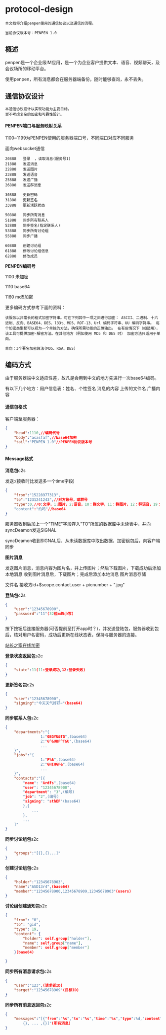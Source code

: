 # protocol-design

```
本文档将介绍penpen使用的通信协议以及通信的流程。

当前协议版本号：PENPEN 1.0
```

## 概述

penpen是一个企业级IM应用，是一个为企业客户提供文本、语音、视频聊天，及会议场所的移动平台。

使用penpen，所有消息都会在服务器端备份，随时能够查询，永不丢失。

## 通信协议设计

```
本通信协议设计以实现功能为主要目标。
暂不考虑复杂的加密和可靠性设计。
```

#### PENPEN端口与服务映射关系

1100~1199为PENPEN使用的服务器端口号，不同端口对应不同服务

面向websocket通信

```
20888	登录	，读取消息(服务号1)	
21888	发送消息		
22888	发送图片
23888	发送语音
25888	发送广播
26888	发送群消息	
	
30888	更新密码
31888	更新签名
33888	更新活跃状态

50888	同步所有消息	
51888	同步所有联系人
52888	同步签名(指定联系人)
53888	同步所有讨论组
55888	同步广播

60888	创建讨论组
61888	修改讨论组信息
62888	修改成员

```

**PENPEN编码号**

1100	未加密

1110	base64

1160	md5加密

更多编码方式参考下面的资料：

```
该服务以非常长的格式加密字符串。可在下列其中一项之间进行加密： ASCII、二进制、十六进制、反向、BASE64、DES、l33t、MD5、ROT-13、Url 编码字符串、UU 编码字符串。 每个加密类型都可以视为一个单独的方法，确保所需功能的正确输出。 在有些情况下（如适用），该工具可提供加密-解密方法。在其他地方（例如使用 MD5 和 DES 时） 加密方法只适用于单向。

单向：3个著名加密算法(MD5、RSA、DES)
```

## 编码方式

由于服务器端中文适应性差，故凡是会用到中文的地方先进行一次base64编码。

有以下几个地方：用户信息表：姓名、个性签名
消息的内容
上传的文件名
广播内容


#### 通信包格式

客户端至服务器：

```json
{
	"head":1110,//编码代号
	"body":"asasfaf",//base64加密
	"tail":"PENPEN 1.0"//PENPEN协议版本号
}
```

#### Message格式


**消息包**c2s

发送:(接收时比发送多一个time字段)

```json
{
	"from":"15228977313",
	"to":"1231241243",//对方账号，或群号
	"type":0,//0:文字，1:图片，2:语音，10：群文字，11：群图片，12：群语音，19：创建讨论组通知
	"content":"约吗"//base64
}
```

服务器收到后加上一个"TIME"字段存入"TO"所属的数据库中未读表中，并向syncDeamon发送SIGNAL

syncDeamon收到SIGNAL后，从未读数据库中取出数据，加密组包后，向客户端同步

**图片消息**

发送图片消息，消息内容为图片名，并上传图片；然后下载图片，下载成功后添加本地消息
收到图片消息后，下载图片；完成后添加本地消息
图片消息存储

文件名
接收方id+$scope.contact.user + picnumber + ".jpg"

**登陆包**c2s

```json
{
	"user":"12345678900",
	"password":"11"(32位md5小写)
}
```

按下按钮后连接服务器(可否提前至打开app时？)，并发送登陆包，服务器收到包后，核对用户名密码，成功后更新在线状态表，保持与服务器的连接。

[站长之家在线加密](http://tool.chinaz.com/tools/md5.aspx)

**登录状态返回包**s2c

```json
{
	"state":11(11:登录成功,12:登录失败)
}
```

**更新签名包**c2s

```json
{
	"user":"12345678900",
	"signing":"今天天气好好~"(base64)
}
```

**同步联系人包**s2c

```json
{
	"departments":"{
				1:"GBGYU&TG",(base64)
				2:"G^&UBF^T&U",(base64)
				...
	}", 
	"jobs":"{
				1:"F%&",(base64)
				2:"GHIHGF&",(base64)
				...
	}", 
	"contacts":"[{
		"name": "Ardfs",(base64)
 		"user": "12345678900",
 		"department": "3",(编号)
 		"job": "2",(编号)
 		"signing": "sthEF"(base64)
		},{
			...
		},
		...
	]"
}
```

**同步讨论组包**s2c

```json
{
	"groups":"[{},{}...]"
}
```

**创建讨论组包**c2s

```json
{
	"holder":"12345678903",
	"name":"ASD13r4",(base64)
	"member":"12345678900,12345678909,12345678903"(users)
}
```

**讨论组创建通知包**s2c

```json
{
	"from": "0",
    "to": "gid",
    "type": 19,
    "content": {
        "holder": self.group["holder"],
        "name": self.group["name"],
        "member": self.group["member"]
	}(base64)

}
```

**同步所有消息请求包**c2s

```json
{
	"user":"123",(请求者ID)
	"target":"12345678909"(目标ID)
}
```

**同步所有消息返回包**s2c

```json
{
	"messages":"[{"from":"%s","to":"%s","time":"%s","type":%d,"content":"%s"},
		{}, ... ,{}]"(所有消息)
}
```







